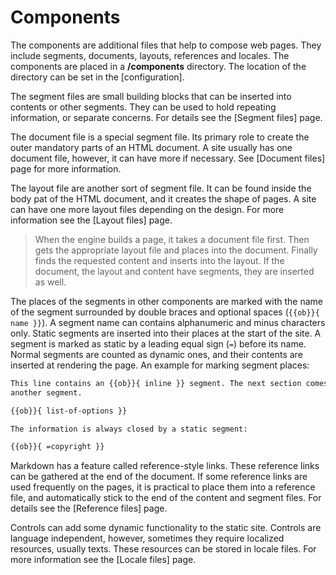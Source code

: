 <!-- ======================================================================
--- Search engine
title:          Components
keywords:       components
description:    Components in md-site-engine.
--- Menu system
order:          30
text:           Components
hidden:         false
umbel:          false
--- Page properties
id:             
document:       
layout:         layout-2-left
$-left:         #side-menu
searchable:     true
--- Side menu
side-menu-root:     /documentation
side-menu-header:   Documentation
side-menu-top:      Introduction
side-menu-depth:    2
======================================================================= -->

# Components

The components are additional files that help to compose web pages. They
include segments, documents, layouts, references and locales. The components are
placed in a __/components__ directory. The location of the directory can be set
in the [configuration]. 

The segment files are small building blocks that can be inserted into contents
or other segments. They can be used to hold repeating information, or separate
concerns. For details see the [Segment files] page.

The document file is a special segment file. Its primary role to create the
outer mandatory parts of an HTML document. A site usually has one document file,
however, it can have more if necessary. See [Document files] page for more
information.

The layout file are another sort of segment file. It can be found inside the
body pat of the HTML document, and it creates the shape of pages. A site can
have one more layout files depending on the design. For more information see the
[Layout files] page.

> When the engine builds a page, it takes a document file first. Then gets the
appropriate layout file and places into the document. Finally finds the
requested content and inserts into the layout. If the document, the layout and
content have segments, they are inserted as well.

The places of the segments in other components are marked with the name of the
segment surrounded by double braces and optional spaces (`{{ob}}{ name }}`).
A segment name can contains alphanumeric and minus characters only. Static
segments are inserted into their places at the start of the site. A segment is
marked as static by a leading equal sign (`=`) before its name. Normal segments
are counted as dynamic ones, and their contents are inserted at rendering the
page. An example for marking segment places:

```markdown
This line contains an {{ob}}{ inline }} segment. The next section comes from
another segment.

{{ob}}{ list-of-options }}

The information is always closed by a static segment:

{{ob}}{ =copyright }}
```

Markdown has a feature called reference-style links. These reference links can
be gathered at the end of the document. If some reference links are used
frequently on the pages, it is practical to place them into a reference file,
and automatically stick to the end of the content and segment files. For details
see the [Reference files] page.

Controls can add some dynamic functionality to the static site. Controls are
language independent, however, sometimes they require localized resources,
usually texts. These resources can be stored in locale files. For more information
see the [Locale files] page.
